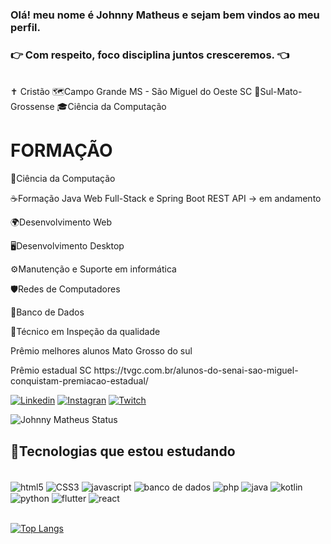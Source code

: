 ### Olá! meu nome é Johnny Matheus e sejam bem vindos ao meu perfil.
###  👉 Com respeito, foco disciplina juntos cresceremos. 👈 
<div style="display: inline_block"></br>
✝️ Cristão
🗺️Campo Grande MS - São Miguel do Oeste SC
🤠Sul-Mato-Grossense
🎓Ciência da Computação
     
<h1>FORMAÇÃO</h1>
<p>🧠Ciência da Computação</p>    
<p>☕Formação Java Web Full-Stack e Spring Boot REST API -> em andamento</p>
<p>🌍Desenvolvimento Web</p>
<p>🖥️Desenvolvimento Desktop</p>
<p>⚙Manutenção e Suporte em informática</p>
<p>🛡Redes de Computadores</p>
<p>🎲Banco de Dados
<p>🔸Técnico em Inspeção da qualidade</p>
<p>Prêmio melhores alunos Mato Grosso do sul
<p>Prêmio estadual SC https://tvgc.com.br/alunos-do-senai-sao-miguel-conquistam-premiacao-estadual/
</div>


[![Linkedin](https://img.shields.io/badge/LinkedIn-0077B5?style=for-the-badge&logo=linkedin&logoColor=white)](https://www.linkedin.com/in/johnny-matheus-nogueira-de-medeiro-930724306/)
[![Instagran](https://img.shields.io/badge/Instagram-E4405F?style=for-the-badge&logo=instagram&logoColor=white)](https://www.instagram.com/_johnny_matheus/)
[![Twitch](https://img.shields.io/badge/Twitch-9146FF?style=for-the-badge&logo=twitch&logoColor=white)](https://www.twitch.tv/xjohnnybr)

<!--![Johnny Matheus GitHub stats](https://github-readme-stats.vercel.app/api?username=JohnnyMatheus&show_icons=true&theme=radical)-->

![Johnny Matheus Status](https://github-readme-stats.vercel.app/api?username=JohnnyMatheus&show_icons=true)


## 🦾Tecnologias que estou estudando

<div style="display: inline_block"></br>
     <img align="center" alt="html5" src="https://img.shields.io/badge/HTML5-E34F26?style=for-the-badge&logo=html5&logoColor=white" />
     <img align="center" alt="CSS3" src="https://img.shields.io/badge/CSS3-1572B6?style=for-the-badge&logo=css3&logoColor=white" />
     <img align="center" alt="javascript" src="https://img.shields.io/badge/JavaScript-F7DF1E?style=for-the-badge&logo=javascript&logoColor=black" />
     <img align="center" alt="banco de dados" src="https://img.shields.io/badge/MySQL-005C84?style=for-the-badge&logo=mysql&logoColor=white" />
     <img align="center" alt="php" src="https://img.shields.io/badge/PHP-777BB4?style=for-the-badge&logo=php&logoColor=white" />
     <img align="center" alt="java" src="https://img.shields.io/badge/Java-ED8B00?style=for-the-badge&logo=openjdk&logoColor=white" />
     <img align="center" alt="kotlin" src="https://img.shields.io/badge/Kotlin-0095D5?&style=for-the-badge&logo=kotlin&logoColor=white" />
     <img align="center" alt="python" src="https://img.shields.io/badge/Python-3776AB?style=for-the-badge&logo=python&logoColor=white" />
     <img align="center" alt="flutter" src="https://img.shields.io/badge/Flutter-02569B?style=for-the-badge&logo=flutter&logoColor=white" />
     <img align="center" alt="react" src="https://img.shields.io/badge/React-20232A?style=for-the-badge&logo=react&logoColor=61DAFB" />
   
</div>  

</br>


[![Top Langs](https://github-readme-stats.vercel.app/api/top-langs/?username=JohnnyMatheus&layout=compact)](https://github.com/JohnnyMatheus/github-readme-stats)



